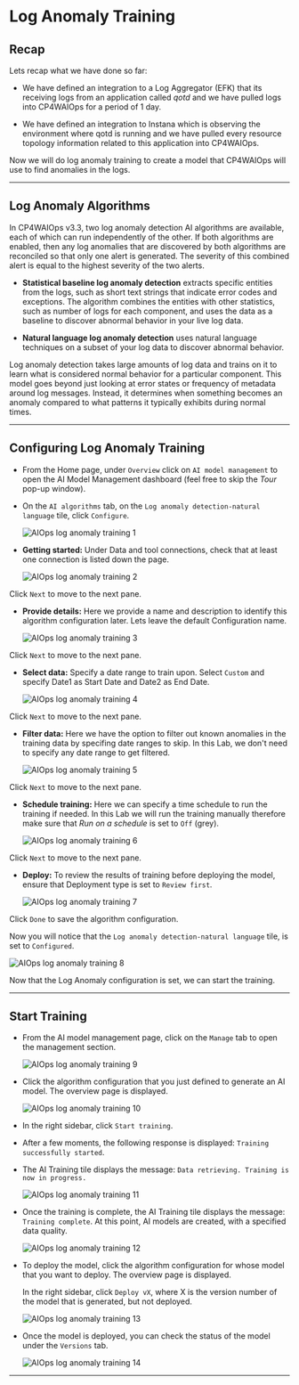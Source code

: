 # Log Anomaly Training



## Recap

Lets recap what we have done so far:

* We have defined an integration to a Log Aggregator (EFK) that its receiving logs from an application called *qotd* and we have pulled logs into CP4WAIOps for a period of 1 day.

* We have defined an integration to Instana which is observing the environment where qotd is running and we have pulled every resource topology information related to this application into CP4WAIOps.

Now we will do log anomaly training to create a model that CP4WAIOps will use to find anomalies in the logs.

---

## Log Anomaly Algorithms


In CP4WAIOps v3.3, two log anomaly detection AI algorithms are available, each of which can run independently of the other. If both algorithms are enabled, then any log anomalies that are discovered by both algorithms are reconciled so that only one alert is generated. The severity of this combined alert is equal to the highest severity of the two alerts.

* **Statistical baseline log anomaly detection** extracts specific entities from the logs, such as short text strings that indicate error codes and exceptions. The algorithm combines the entities with other statistics, such as number of logs for each component, and uses the data as a baseline to discover abnormal behavior in your live log data.

* **Natural language log anomaly detection** uses natural language techniques on a subset of your log data to discover abnormal behavior.

Log anomaly detection takes large amounts of log data and trains on it to learn what is considered normal behavior for a particular component. This model goes beyond just looking at error states or frequency of metadata around log messages. Instead, it determines when something becomes an anomaly compared to what patterns it typically exhibits during normal times.


---

## Configuring Log Anomaly Training

* From the Home page, under `Overview` click on `AI model management` to open the AI Model Management dashboard (feel free to skip the *Tour* pop-up window).

* On the `AI algorithms` tab, on the `Log anomaly detection-natural language` tile, click `Configure`.

   ![AIOps log anomaly training 1](./images/aiops-log-anomaly-training-1.png)

* **Getting started:** Under Data and tool connections, check that at least one connection is listed down the page.

   ![AIOps log anomaly training 2](./images/aiops-log-anomaly-training-2.png)

Click `Next` to move to the next pane.

* **Provide details:** Here we provide a name and description to identify this algorithm configuration later. Lets leave the default Configuration name. 

   ![AIOps log anomaly training 3](./images/aiops-log-anomaly-training-3.png)

Click `Next` to move to the next pane.

* **Select data:** Specify a date range to train upon. Select `Custom` and specify Date1 as Start Date and Date2 as End Date.

   ![AIOps log anomaly training 4](./images/aiops-log-anomaly-training-4.png)

Click `Next` to move to the next pane.

* **Filter data:** Here we have the option to filter out known anomalies in the training data by specifing date ranges to skip. In this Lab, we don't need to specify any date range to get filtered. 

   ![AIOps log anomaly training 5](./images/aiops-log-anomaly-training-5.png)

Click `Next` to move to the next pane.

* **Schedule training:** Here we can specify a time schedule to run the training if needed. In this Lab we will run the training manually therefore make sure that *Run on a schedule* is set to `Off` (grey).

   ![AIOps log anomaly training 6](./images/aiops-log-anomaly-training-6.png)

Click `Next` to move to the next pane.

* **Deploy:** To review the results of training before deploying the model, ensure that Deployment type is set to `Review first`.

   ![AIOps log anomaly training 7](./images/aiops-log-anomaly-training-7.png)

Click `Done` to save the algorithm configuration.

Now you will notice that the `Log anomaly detection-natural language` tile, is set to `Configured`.

   ![AIOps log anomaly training 8](./images/aiops-log-anomaly-training-8.png)




Now that the Log Anomaly configuration is set, we can start the training.


---

## Start Training

* From the AI model management page, click on the `Manage` tab to open the management section.

    ![AIOps log anomaly training 9](./images/aiops-log-anomaly-training-9.png)

* Click the algorithm configuration that you just defined to generate an AI model. The overview page is displayed.

   ![AIOps log anomaly training 10](./images/aiops-log-anomaly-training-10.png)

* In the right sidebar, click `Start training`.

* After a few moments, the following response is displayed: `Training successfully started`.

* The AI Training tile displays the message: `Data retrieving. Training is now in progress.`

     ![AIOps log anomaly training 11](./images/aiops-log-anomaly-training-11.png)


* Once the training is complete, the AI Training tile displays the message: `Training complete`. At this point, AI models are created, with a specified data quality.

   ![AIOps log anomaly training 12](./images/aiops-log-anomaly-training-12.png)

* To deploy the model, click the algorithm configuration for whose model that you want to deploy. The overview page is displayed.

   In the right sidebar, click `Deploy vX`, where X is the version number of the model that is generated, but not deployed.

   ![AIOps log anomaly training 13](./images/aiops-log-anomaly-training-13.png)

* Once the model is deployed, you can check the status of the model under the `Versions` tab.

   ![AIOps log anomaly training 14](./images/aiops-log-anomaly-training-14.png)

---


